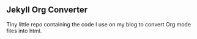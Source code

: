 Jekyll Org Converter
------------------

Tiny little repo containing the code I use on my blog to convert Org
mode files into html.
